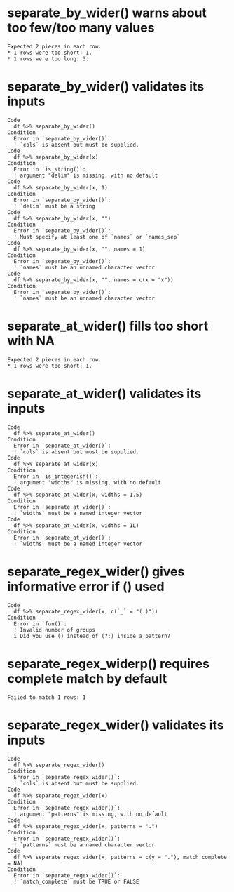 # separate_by_wider() warns about too few/too many values

    Expected 2 pieces in each row.
    * 1 rows were too short: 1.
    * 1 rows were too long: 3.

# separate_by_wider() validates its inputs

    Code
      df %>% separate_by_wider()
    Condition
      Error in `separate_by_wider()`:
      ! `cols` is absent but must be supplied.
    Code
      df %>% separate_by_wider(x)
    Condition
      Error in `is_string()`:
      ! argument "delim" is missing, with no default
    Code
      df %>% separate_by_wider(x, 1)
    Condition
      Error in `separate_by_wider()`:
      ! `delim` must be a string
    Code
      df %>% separate_by_wider(x, "")
    Condition
      Error in `separate_by_wider()`:
      ! Must specify at least one of `names` or `names_sep`
    Code
      df %>% separate_by_wider(x, "", names = 1)
    Condition
      Error in `separate_by_wider()`:
      ! `names` must be an unnamed character vector
    Code
      df %>% separate_by_wider(x, "", names = c(x = "x"))
    Condition
      Error in `separate_by_wider()`:
      ! `names` must be an unnamed character vector

# separate_at_wider() fills too short with NA

    Expected 2 pieces in each row.
    * 1 rows were too short: 1.

# separate_at_wider() validates its inputs

    Code
      df %>% separate_at_wider()
    Condition
      Error in `separate_at_wider()`:
      ! `cols` is absent but must be supplied.
    Code
      df %>% separate_at_wider(x)
    Condition
      Error in `is_integerish()`:
      ! argument "widths" is missing, with no default
    Code
      df %>% separate_at_wider(x, widths = 1.5)
    Condition
      Error in `separate_at_wider()`:
      ! `widths` must be a named integer vector
    Code
      df %>% separate_at_wider(x, widths = 1L)
    Condition
      Error in `separate_at_wider()`:
      ! `widths` must be a named integer vector

# separate_regex_wider() gives informative error if () used

    Code
      df %>% separate_regex_wider(x, c(`_` = "(.)"))
    Condition
      Error in `fun()`:
      ! Invalid number of groups
      i Did you use () instead of (?:) inside a pattern?

# separate_regex_widerp() requires complete match by default

    Failed to match 1 rows: 1

# separate_regex_wider() validates its inputs

    Code
      df %>% separate_regex_wider()
    Condition
      Error in `separate_regex_wider()`:
      ! `cols` is absent but must be supplied.
    Code
      df %>% separate_regex_wider(x)
    Condition
      Error in `separate_regex_wider()`:
      ! argument "patterns" is missing, with no default
    Code
      df %>% separate_regex_wider(x, patterns = ".")
    Condition
      Error in `separate_regex_wider()`:
      ! `patterns` must be a named character vector
    Code
      df %>% separate_regex_wider(x, patterns = c(y = "."), match_complete = NA)
    Condition
      Error in `separate_regex_wider()`:
      ! `match_complete` must be TRUE or FALSE

